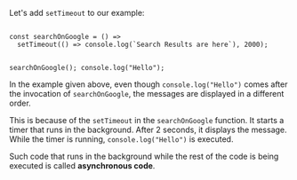 Let's add `setTimeout` to our example:

<codeblock language="javascript" type="lesson">
<code>
const searchOnGoogle = () => 
  setTimeout(() => console.log(`Search Results are here`), 2000);

searchOnGoogle();
console.log("Hello");
</code>
</codeblock>


In the example given above, even though `console.log("Hello")` comes after the invocation of `searchOnGoogle`, the messages are displayed in a different order.

This is because of the `setTimeout` in the `searchOnGoogle` function.
It starts a timer that runs in the background. After 2 seconds, it displays the message.
While the timer is running, `console.log("Hello")` is executed.

Such code that runs in the background
while the rest of the code is being executed
is called **asynchronous code**.
